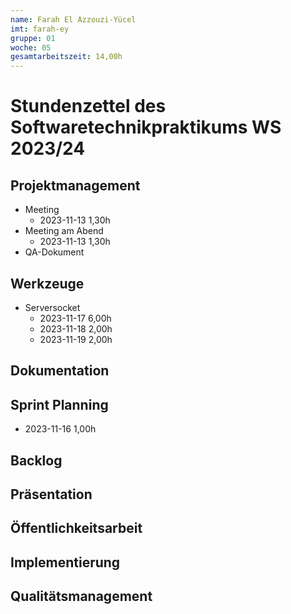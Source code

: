 ```yaml
---
name: Farah El Azzouzi-Yücel
imt: farah-ey
gruppe: 01
woche: 05
gesamtarbeitszeit: 14,00h
---
```


# Stundenzettel des Softwaretechnikpraktikums WS 2023/24

## Projektmanagement
- Meeting 
  - 2023-11-13 1,30h
- Meeting am Abend
  - 2023-11-13 1,30h
- QA-Dokument 
  
## Werkzeuge
- Serversocket
    - 2023-11-17 6,00h
    - 2023-11-18 2,00h
    - 2023-11-19 2,00h
## Dokumentation


## Sprint Planning
  - 2023-11-16 1,00h
## Backlog
  
## Präsentation

## Öffentlichkeitsarbeit

## Implementierung

## Qualitätsmanagement